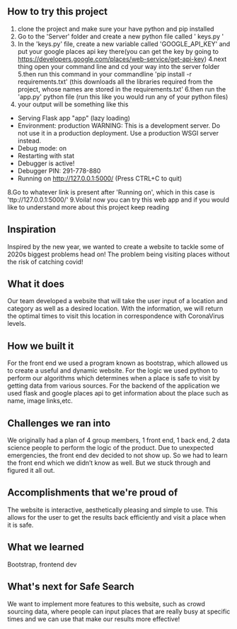 ## How to try this project
1. clone the project and make sure your have python and pip installed
2. Go to the 'Server' folder and create a new python file called ' keys.py '
3. In the 'keys.py' file, create a new variable called 'GOOGLE_API_KEY' and put your google places api key there(you can get the key by going to https://developers.google.com/places/web-service/get-api-key)
4.next thing open your command line and cd your way into the server folder
5.then run this command in your commandline 'pip install -r requirements.txt' (this downloads all the libraries required from the project, whose names are stored in the requirements.txt'
6.then run the 'app.py' python file (run this like you would run any of your python files)
7. your output will be something like this
  * Serving Flask app "app" (lazy loading)
  * Environment: production
    WARNING: This is a development server. Do not use it in a production deployment.
    Use a production WSGI server instead.
  * Debug mode: on
  * Restarting with stat
  * Debugger is active!
  * Debugger PIN: 291-778-880
  * Running on http://127.0.0.1:5000/ (Press CTRL+C to quit)
  
8.Go to whatever link is present after 'Running on', which in this case is 'ttp://127.0.0.1:5000/'
9.Voila! now you can try this web app and if you would like to understand more about this project keep reading

## Inspiration
Inspired by the new year, we wanted to create a website to tackle some of 2020s biggest problems head on! The problem being visiting places without the risk of catching covid!

## What it does
Our team developed a website that will take the user input of a location and category as well as a desired location. With the information, we will return the optimal times to visit this location in correspondence with CoronaVirus levels.

## How we built it
For the front end we used a program known as bootstrap, which allowed us to create a useful and dynamic website. For the logic we used python to perform our algorithms which determines when a place is safe to visit by getting data from various sources. For the backend of the application we used flask and google places api to get information about the place such as name, image links,etc.

## Challenges we ran into
We originally had a plan of 4 group members, 1 front end, 1 back end, 2 data science people to perform the logic of the product. Due to unexpected emergencies, the front end dev decided to not show up. So we had to learn the front end which we didn’t know as well. But we stuck through and figured it all out.

## Accomplishments that we're proud of
The website is interactive, aesthetically pleasing and simple to use. This allows for the user to get the results back efficiently and visit a place when it is safe.

## What we learned
Bootstrap, frontend dev

## What's next for Safe Search
We want to implement more features to this website, such as crowd sourcing data, where people can input places that are really busy at specific times and we can use that make our results more effective!


